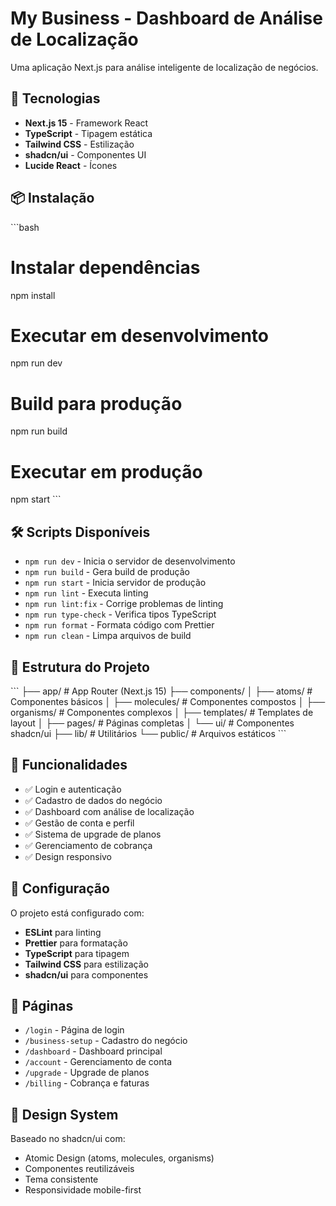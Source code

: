 # My Business - Dashboard de Análise de Localização

Uma aplicação Next.js para análise inteligente de localização de negócios.

## 🚀 Tecnologias

- **Next.js 15** - Framework React
- **TypeScript** - Tipagem estática
- **Tailwind CSS** - Estilização
- **shadcn/ui** - Componentes UI
- **Lucide React** - Ícones

## 📦 Instalação

\`\`\`bash

# Instalar dependências

npm install

# Executar em desenvolvimento

npm run dev

# Build para produção

npm run build

# Executar em produção

npm start
\`\`\`

## 🛠️ Scripts Disponíveis

- `npm run dev` - Inicia o servidor de desenvolvimento
- `npm run build` - Gera build de produção
- `npm run start` - Inicia servidor de produção
- `npm run lint` - Executa linting
- `npm run lint:fix` - Corrige problemas de linting
- `npm run type-check` - Verifica tipos TypeScript
- `npm run format` - Formata código com Prettier
- `npm run clean` - Limpa arquivos de build

## 📁 Estrutura do Projeto

\`\`\`
├── app/ # App Router (Next.js 15)
├── components/
│ ├── atoms/ # Componentes básicos
│ ├── molecules/ # Componentes compostos
│ ├── organisms/ # Componentes complexos
│ ├── templates/ # Templates de layout
│ ├── pages/ # Páginas completas
│ └── ui/ # Componentes shadcn/ui
├── lib/ # Utilitários
└── public/ # Arquivos estáticos
\`\`\`

## 🎯 Funcionalidades

- ✅ Login e autenticação
- ✅ Cadastro de dados do negócio
- ✅ Dashboard com análise de localização
- ✅ Gestão de conta e perfil
- ✅ Sistema de upgrade de planos
- ✅ Gerenciamento de cobrança
- ✅ Design responsivo

## 🔧 Configuração

O projeto está configurado com:

- **ESLint** para linting
- **Prettier** para formatação
- **TypeScript** para tipagem
- **Tailwind CSS** para estilização
- **shadcn/ui** para componentes

## 📱 Páginas

- `/login` - Página de login
- `/business-setup` - Cadastro do negócio
- `/dashboard` - Dashboard principal
- `/account` - Gerenciamento de conta
- `/upgrade` - Upgrade de planos
- `/billing` - Cobrança e faturas

## 🎨 Design System

Baseado no shadcn/ui com:

- Atomic Design (atoms, molecules, organisms)
- Componentes reutilizáveis
- Tema consistente
- Responsividade mobile-first
